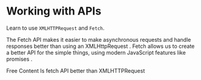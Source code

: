 # Working with APIs

Learn to use `XMLHTTPRequest` and `Fetch`.

The Fetch API makes it easier to make asynchronous requests and handle responses better than using an XMLHttpRequest . Fetch allows us to create a better API for the simple things, using modern JavaScript features like promises .


<ResourceGroupTitle>Free Content</ResourceGroupTitle>
<BadgeLink colorScheme='yellow' badgeText='Read' href='https://medium.com/beginners-guide-to-mobile-web-development/the-fetch-api-2c962591f5c'>Is fetch API better than XMLHTTPRequest</BadgeLink>
